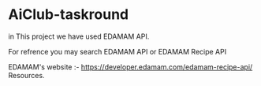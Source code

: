 # AiClub-taskround

in This project we have used EDAMAM API.

For refrence you may search EDAMAM API or EDAMAM Recipe API

EDAMAM's website :- https://developer.edamam.com/edamam-recipe-api/
Resources.

